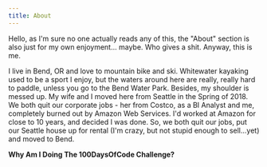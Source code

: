 ```yaml
---
title: About
---
```


Hello, as I'm sure no one actually reads any of this, the "About" section is also just for my own enjoyment... maybe. Who gives a shit. Anyway, this is me.

I live in Bend, OR and love to mountain bike and ski. Whitewater kayaking used to be a sport I enjoy, but the waters around here are really, really hard to paddle, unless you go to the Bend Water Park. Besides, my shoulder is messed up. My wife and I moved here from Seattle in the Spring of 2018. We both quit our corporate jobs - her from Costco, as a BI Analyst and me, completely burned out by Amazon Web Services. I'd worked at Amazon for close to 10 years, and decided I was done. So, we both quit our jobs, put our Seattle house up for rental (I'm crazy, but not stupid enough to sell...yet) and moved to Bend. 

**Why Am I Doing The 100DaysOfCode Challenge?**
